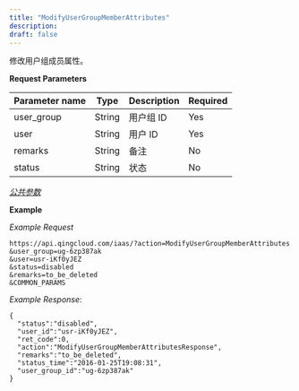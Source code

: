 ```yaml
---
title: "ModifyUserGroupMemberAttributes"
description: 
draft: false
---
```




修改用户组成员属性。

**Request Parameters**

| Parameter name | Type | Description | Required |
| --- | --- | --- | --- |
| user_group | String | 用户组 ID | Yes |
| user | String | 用户 ID | Yes |
| remarks | String | 备注 | No |
| status | String | 状态 | No |

[_公共参数_](../../../parameters/)

**Example**

_Example Request_

```
https://api.qingcloud.com/iaas/?action=ModifyUserGroupMemberAttributes
&user_group=ug-6zp387ak
&user=usr-iKf0yJEZ
&status=disabled
&remarks=to_be_deleted
&COMMON_PARAMS
```

_Example Response_:

```
{
  "status":"disabled",
  "user_id":"usr-iKf0yJEZ",
  "ret_code":0,
  "action":"ModifyUserGroupMemberAttributesResponse",
  "remarks":"to_be_deleted",
  "status_time":"2016-01-25T19:08:31",
  "user_group_id":"ug-6zp387ak"
}
```
